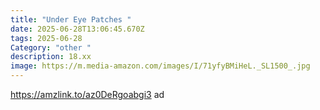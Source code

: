 ```yaml
---
title: "Under Eye Patches "
date: 2025-06-28T13:06:45.670Z
tags: 2025-06-28
Category: "other "
description: 18.xx
image: https://m.media-amazon.com/images/I/71yfyBMiHeL._SL1500_.jpg
---
```

https://amzlink.to/az0DeRgoabgi3 ad